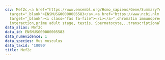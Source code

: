 ```yaml
---
csv: Mef2c,<a href="https://www.ensembl.org/Homo_sapiens/Gene/Summary?db=core;g=ENSMUSG00000005583"
  target="_blank">ENSMUSG00000005583</a>,<a href="https://www.ncbi.nlm.nih.gov/pubmed/25450459"
  target="_blank"><i class="fas fa-file"></i></a>",chromatin immunoprecipitation assay,direct
  interaction,prime adult stage, testis, Spermatocyte,,,transcriptional regulation,
data_alias: Mef2c
data_id: ENSMUSG00000005583
data_numevidence: 1
data_species: Mus musculus
data_taxid: '10090'
title: Mef2c
---
```

